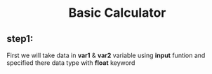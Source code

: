 <div align="center">
    <h1> Basic Calculator </h1>
 </div>

## step1:
First we will take data in **var1** & **var2** variable using **input** funtion  and specified there data type with **float** keyword 

